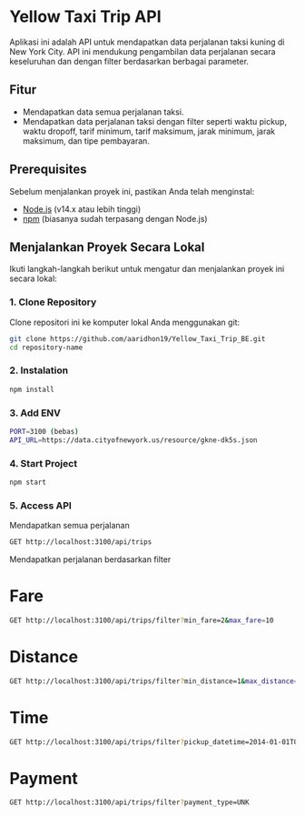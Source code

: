 # Yellow Taxi Trip API

Aplikasi ini adalah API untuk mendapatkan data perjalanan taksi kuning di New York City. API ini mendukung pengambilan data perjalanan secara keseluruhan dan dengan filter berdasarkan berbagai parameter.

## Fitur

- Mendapatkan data semua perjalanan taksi.
- Mendapatkan data perjalanan taksi dengan filter seperti waktu pickup, waktu dropoff, tarif minimum, tarif maksimum, jarak minimum, jarak maksimum, dan tipe pembayaran.

## Prerequisites

Sebelum menjalankan proyek ini, pastikan Anda telah menginstal:

- [Node.js](https://nodejs.org/) (v14.x atau lebih tinggi)
- [npm](https://www.npmjs.com/) (biasanya sudah terpasang dengan Node.js)

## Menjalankan Proyek Secara Lokal

Ikuti langkah-langkah berikut untuk mengatur dan menjalankan proyek ini secara lokal:

### 1. Clone Repository

Clone repositori ini ke komputer lokal Anda menggunakan git:

```bash
git clone https://github.com/aaridhon19/Yellow_Taxi_Trip_BE.git
cd repository-name
```

### 2. Instalation

```bash
npm install
```

### 3. Add ENV 

```bash
PORT=3100 (bebas)
API_URL=https://data.cityofnewyork.us/resource/gkne-dk5s.json
```

### 4. Start Project 

```bash
npm start
```

### 5. Access API

Mendapatkan semua perjalanan 
```bash
GET http://localhost:3100/api/trips
```

Mendapatkan perjalanan berdasarkan filter 
# Fare
```bash
GET http://localhost:3100/api/trips/filter?min_fare=2&max_fare=10
```
# Distance
```bash
GET http://localhost:3100/api/trips/filter?min_distance=1&max_distance=2
```
# Time
```bash
GET http://localhost:3100/api/trips/filter?pickup_datetime=2014-01-01T00:01:00.000&dropoff_datetime=2014-01-01T00:19:00.000
```
# Payment
```bash
GET http://localhost:3100/api/trips/filter?payment_type=UNK
```
